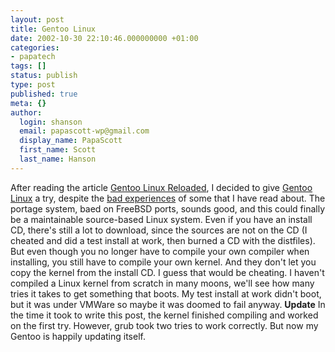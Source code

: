 ```yaml
---
layout: post
title: Gentoo Linux
date: 2002-10-30 22:10:46.000000000 +01:00
categories:
- papatech
tags: []
status: publish
type: post
published: true
meta: {}
author:
  login: shanson
  email: papascott-wp@gmail.com
  display_name: PapaScott
  first_name: Scott
  last_name: Hanson
---
```

<p>After reading the article <a href="http://linux.oreillynet.com/pub/a/linux/2002/10/10/intro_gentoo.html">Gentoo Linux Reloaded</a>, I decided to give <a href="http://www.gentoo.org">Gentoo Linux</a> a try, despite the <a href="http://diveintomark.org/archives/2002/05/06.html">bad experiences</a> of some that I have read about. The portage system, baed on FreeBSD ports, sounds good, and this could finally be a maintainable source-based Linux system. Even if you have an install CD, there's still a lot to download, since the sources are not on the CD (I cheated and did a test install at work, then burned a CD with the distfiles). But even though you no longer have to compile your own compiler when installing, you still have to compile your own kernel. And they don't let you copy the kernel from the install CD. I guess that would be cheating. I haven't compiled a Linux kernel from scratch in many moons, we'll see how many tries it takes to get something that boots. My test install at work didn't boot, but it was under VMWare so maybe it was doomed to fail anyway. <b>Update</b> In the time it took to write this post, the kernel finished compiling and worked on the first try. However, grub took two tries to work correctly. But now my Gentoo is happily updating itself.</p>
